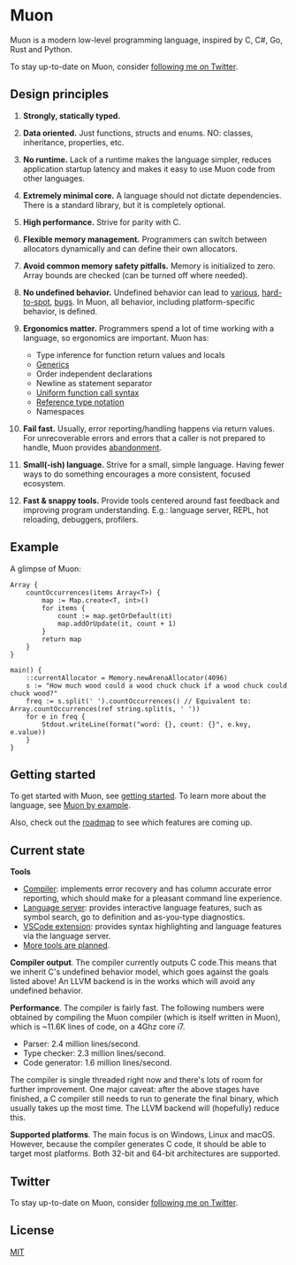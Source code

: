 # Muon

Muon is a modern low-level programming language, inspired by C, C#, Go, Rust and Python.

To stay up-to-date on Muon, consider [following me on Twitter](https://twitter.com/nickmqb).

## Design principles

1. **Strongly, statically typed.**

2. **Data oriented.** Just functions, structs and enums. NO: classes, inheritance, properties, etc.

3. **No runtime.** Lack of a runtime makes the language simpler, reduces application startup latency and makes it easy to use Muon code from other languages.

4. **Extremely minimal core.** A language should not dictate dependencies. There is a standard library, but it is completely optional.

5. **High performance.** Strive for parity with C.

6. **Flexible memory management.** Programmers can switch between allocators dynamically and can define their own allocators.

7. **Avoid common memory safety pitfalls.** Memory is initialized to zero. Array bounds are checked (can be turned off where needed).

8. **No undefined behavior.** Undefined behavior can lead to [various](https://blog.regehr.org/archives/213), [hard-to-spot](https://blog.regehr.org/archives/226), [bugs](https://blog.regehr.org/archives/232). In Muon, all behavior, including platform-specific behavior, is defined.

9. **Ergonomics matter.** Programmers spend a lot of time working with a language, so ergonomics are important. Muon has:
	- Type inference for function return values and locals
	- [Generics](docs/muon_by_example.md#generic-structs)
	- Order independent declarations
	- Newline as statement separator
	- [Uniform function call syntax](docs/muon_by_example.md#ufcs)
	- [Reference type notation](docs/muon_by_example.md#reference-type-notation)
	- Namespaces

10. **Fail fast.** Usually, error reporting/handling happens via return values. For unrecoverable errors and errors that a caller is not prepared to handle, Muon provides [abandonment](docs/muon_by_example.md#error-handling-abandonment).

11. **Small(-ish) language.** Strive for a small, simple language. Having fewer ways to do something encourages a more consistent, focused ecosystem.

12. **Fast & snappy tools.** Provide tools centered around fast feedback and improving program understanding. E.g.: language server, REPL, hot reloading, debuggers, profilers.

## Example

A glimpse of Muon:

	Array {
		countOccurrences(items Array<T>) {
			map := Map.create<T, int>()
			for items {
				count := map.getOrDefault(it)
				map.addOrUpdate(it, count + 1)
			}
			return map
		}
	}
	
	main() {
		::currentAllocator = Memory.newArenaAllocator(4096)
		s := "How much wood could a wood chuck chuck if a wood chuck could chuck wood?"
		freq := s.split(' ').countOccurrences() // Equivalent to: Array.countOccurrences(ref string.split(s, ' '))
		for e in freq {
			Stdout.writeLine(format("word: {}, count: {}", e.key, e.value))
		}
	}

## Getting started

To get started with Muon, see [getting started](docs/getting_started.md). To learn more about the language, see [Muon by example](docs/muon_by_example.md).

Also, check out the [roadmap](docs/roadmap.md) to see which features are coming up.

## Current state

**Tools**

* [Compiler](docs/getting_started.md): implements error recovery and has column accurate error reporting, which should make for a pleasant command line experience.
* [Language server](https://github.com/nickmqb/muon/tree/master/language_server): provides interactive language features, such as symbol search, go to definition and as-you-type diagnostics.
* [VSCode extension](https://github.com/nickmqb/vscode-muon): provides syntax highlighting and language features via the language server.
* [More tools are planned](docs/roadmap.md).

**Compiler output**. The compiler currently outputs C code.This means that we inherit C's undefined behavior model, which goes against the goals listed above! An LLVM backend is in the works which will avoid any undefined behavior.

**Performance**. The compiler is fairly fast. The following numbers were obtained by compiling the Muon compiler (which is itself written in Muon), which is ~11.6K lines of code, on a 4Ghz core i7.  

* Parser: 2.4 million lines/second.
* Type checker: 2.3 million lines/second.
* Code generator: 1.6 million lines/second.

The compiler is single threaded right now and there's lots of room for further improvement. One major caveat: after the above stages have finished, a C compiler still needs to run to generate the final binary, which usually takes up the most time. The LLVM backend will (hopefully) reduce this.

**Supported platforms**. The main focus is on Windows, Linux and macOS. However, because the compiler generates C code, it should be able to target most platforms. Both 32-bit and 64-bit architectures are supported.

## Twitter

To stay up-to-date on Muon, consider [following me on Twitter](https://twitter.com/nickmqb).

## License

[MIT](LICENSE)
